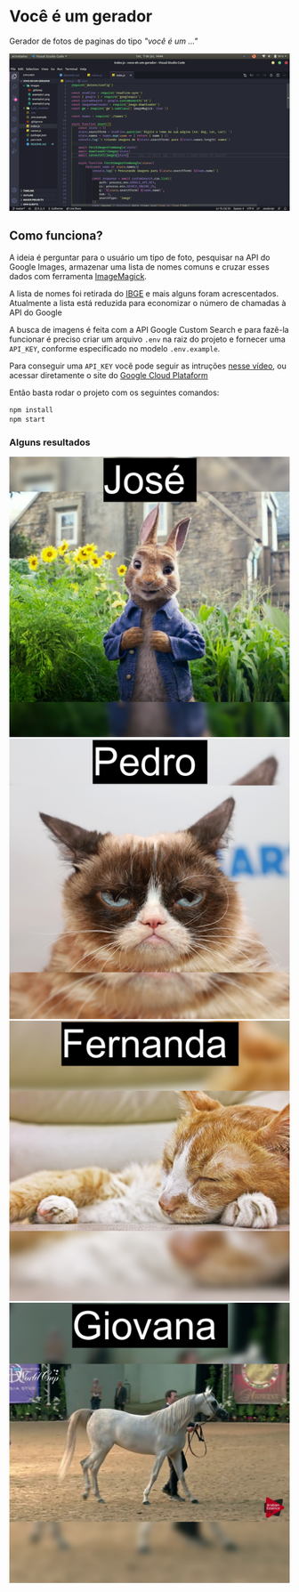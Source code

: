 # Você é um gerador

Gerador de fotos de paginas do tipo *"você é um ..."*

![Demonstração](demo.gif)

## Como funciona?

A ideia é perguntar para o usuário um tipo de foto, pesquisar na API do Google Images, armazenar uma lista de nomes comuns e cruzar esses dados com ferramenta [ImageMagick](https://imagemagick.org/index.php).

A lista de nomes foi retirada do [IBGE](https://censo2010.ibge.gov.br/nomes/#/ranking) e mais alguns foram acrescentados. Atualmente a lista está reduzida para economizar o número de chamadas à API do Google

A busca de imagens é feita com a API Google Custom Search e para fazê-la funcionar é preciso criar um arquivo `.env` na raiz do projeto e fornecer uma `API_KEY`, conforme especificado no modelo `.env.example`.

Para conseguir uma `API_KEY` você pode seguir as intruções [nesse vídeo](https://www.youtube.com/watch?v=LzPuCVhdUew&t=88s), ou acessar diretamente o site do [Google Cloud Plataform](https://cloud.google.com/)

Então basta rodar o projeto com os seguintes comandos:

```bash
npm install
npm start
```

### Alguns resultados

![Coelho José](images/exemplo1.png)
![Gato Pedro](images/exemplo2.png)
![Gata Fernanda](images/exemplo3.png)
![Cavalo Giovana](images/exemplo4.png)